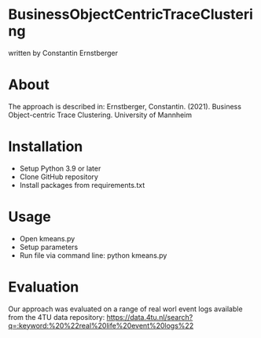 # BusinessObjectCentricTraceClustering
written by Constantin Ernstberger


# About
The approach is described in:
Ernstberger, Constantin. (2021). Business Object-centric Trace Clustering.
University of Mannheim

# Installation
- Setup Python 3.9 or later
- Clone GitHub repository
- Install packages from requirements.txt

# Usage
- Open kmeans.py
- Setup parameters
- Run file via command line: python kmeans.py

# Evaluation 
Our approach was evaluated on a range of real worl event logs available from the 4TU data repository: https://data.4tu.nl/search?q=:keyword:%20%22real%20life%20event%20logs%22
